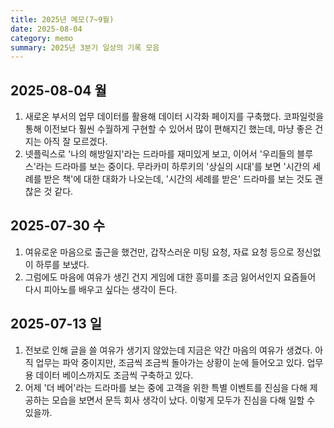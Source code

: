 ```yaml
---
title: 2025년 메모(7~9월)
date: 2025-08-04
category: memo
summary: 2025년 3분기 일상의 기록 모음
---
```


## 2025-08-04 월

1. 새로온 부서의 업무 데이터를 활용해 데이터 시각화 페이지를 구축했다. 코파일럿을 통해 이전보다 훨씬 수월하게 구현할 수 있어서 많이 편해지긴 했는데, 마냥 좋은 건지는 아직 잘 모르겠다.
2. 넷플릭스로 '나의 해방일지'라는 드라마를 재미있게 보고, 이어서 '우리들의 블루스'라는 드라마를 보는 중이다. 무라카미 하루키의 '상실의 시대'를 보면 '시간의 세례를 받은 책'에 대한 대화가 나오는데, '시간의 세례를 받은' 드라마를 보는 것도 괜찮은 것 같다. 

## 2025-07-30 수

1. 여유로운 마음으로 출근을 했건만, 갑작스러운 미팅 요청, 자료 요청 등으로 정신없이 하루를 보냈다.
2. 그럼에도 마음에 여유가 생긴 건지 게임에 대한 흥미를 조금 잃어서인지 요즘들어 다시 피아노를 배우고 싶다는 생각이 든다.

## 2025-07-13 일

1. 전보로 인해 글을 쓸 여유가 생기지 않았는데 지금은 약간 마음의 여유가 생겼다. 아직 업무는 파악 중이지만, 조금씩 조금씩 돌아가는 상황이 눈에 들어오고 있다. 업무용 데이터 베이스까지도 조금씩 구축하고 있다.
2. 어제 '더 베어'라는 드라마를 보는 중에 고객을 위한 특별 이벤트를 진심을 다해 제공하는 모습을 보면서 문득 회사 생각이 났다. 이렇게 모두가 진심을 다해 일할 수 있을까.

